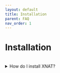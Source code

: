 ```yaml
---
layout: default
title: Installation
parent: FAQ
nav_order: 1
---
```


# Installation 

<br/>	

<details>
<summary>How do I install XNAT?</summary>
<br>
Here will be an explanation
</details>
